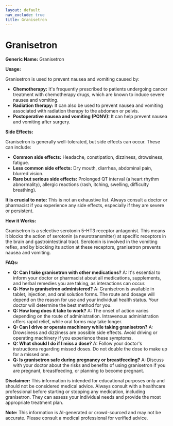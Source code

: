 ```yaml
---
layout: default
nav_exclude: true
title: Granisetron
---
```


# Granisetron

**Generic Name:** Granisetron

**Usage:**

Granisetron is used to prevent nausea and vomiting caused by:

* **Chemotherapy:**  It's frequently prescribed to patients undergoing cancer treatment with chemotherapy drugs, which are known to induce severe nausea and vomiting.
* **Radiation therapy:**  It can also be used to prevent nausea and vomiting associated with radiation therapy to the abdomen or pelvis.
* **Postoperative nausea and vomiting (PONV):**  It can help prevent nausea and vomiting after surgery.


**Side Effects:**

Granisetron is generally well-tolerated, but side effects can occur.  These can include:

* **Common side effects:** Headache, constipation, dizziness, drowsiness, fatigue.
* **Less common side effects:**  Dry mouth, diarrhea, abdominal pain, blurred vision.
* **Rare but serious side effects:**  Prolonged QT interval (a heart rhythm abnormality),  allergic reactions (rash, itching, swelling, difficulty breathing).

**It is crucial to note:**  This is not an exhaustive list.  Always consult a doctor or pharmacist if you experience any side effects, especially if they are severe or persistent.


**How it Works:**

Granisetron is a selective serotonin 5-HT3 receptor antagonist.  This means it blocks the action of serotonin (a neurotransmitter) at specific receptors in the brain and gastrointestinal tract.  Serotonin is involved in the vomiting reflex, and by blocking its action at these receptors, granisetron prevents nausea and vomiting.


**FAQs:**

* **Q: Can I take granisetron with other medications?** A:  It's essential to inform your doctor or pharmacist about all medications, supplements, and herbal remedies you are taking, as interactions can occur.
* **Q: How is granisetron administered?** A:  Granisetron is available in tablet, injection, and oral solution forms. The route and dosage will depend on the reason for use and your individual health status. Your doctor will determine the best method for you.
* **Q: How long does it take to work?** A: The onset of action varies depending on the route of administration.  Intravenous administration offers rapid relief, while oral forms may take longer.
* **Q:  Can I drive or operate machinery while taking granisetron?** A:  Drowsiness and dizziness are possible side effects.  Avoid driving or operating machinery if you experience these symptoms.
* **Q: What should I do if I miss a dose?** A:  Follow your doctor's instructions regarding missed doses. Do not double the dose to make up for a missed one.
* **Q:  Is granisetron safe during pregnancy or breastfeeding?** A:  Discuss with your doctor about the risks and benefits of using granisetron if you are pregnant, breastfeeding, or planning to become pregnant.


**Disclaimer:** This information is intended for educational purposes only and should not be considered medical advice. Always consult with a healthcare professional before starting or stopping any medication, including granisetron. They can assess your individual needs and provide the most appropriate treatment plan.


**Note:** This information is AI-generated or crowd-sourced and may not be accurate. Please consult a medical professional for verified advice.